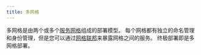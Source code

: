 ```yaml
---
title: 多网格
---
```


多网格是由两个或多个[服务网格](/zh/docs/reference/glossary/#service-mesh)组成的部署模型。
每个网格都有独立的命名管理和身份管理，但是您可以通过[网格联邦](/zh/docs/reference/glossary/#mesh-federation)来暴露网格之间的服务。
终极部署即是多网格部署。